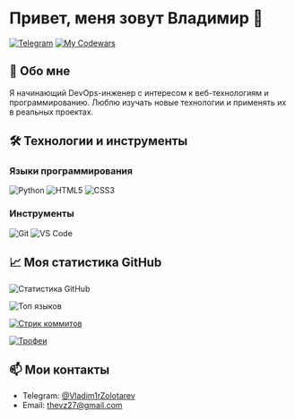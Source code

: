 # Привет, меня зовут Владимир 👋

[![Telegram](https://img.shields.io/badge/-Telegram-0088cc?style=flat-square&logo=Telegram&logoColor=white)](https://t.me/Vladim1rZolotarev)
[![My Codewars](https://www.codewars.com/users/Vladim1rZolotarev/badges/micro)](https://www.codewars.com/users/Vladim1rZolotarev) 

## 🚀 Обо мне

Я начинающий DevOps-инженер с интересом к веб-технологиям и программированию. Люблю изучать новые технологии и применять их в реальных проектах.


## 🛠 Технологии и инструменты

### Языки программирования
![Python](https://img.shields.io/badge/-Python-3776AB?style=flat-square&logo=Python&logoColor=white)
![HTML5](https://img.shields.io/badge/-HTML5-E34F26?style=flat-square&logo=html5&logoColor=white)
![CSS3](https://img.shields.io/badge/-CSS3-1572B6?style=flat-square&logo=css3&logoColor=white)

### Инструменты
![Git](https://img.shields.io/badge/-Git-F05032?style=flat-square&logo=Git&logoColor=white)
![VS Code](https://img.shields.io/badge/-VS%20Code-007ACC?style=flat-square&logo=visual-studio-code&logoColor=white)

## 📈 Моя статистика GitHub

![Статистика GitHub](https://github-readme-stats.vercel.app/api?username=Vladim1rZolotarev&show_icons=true&theme=radical)

![Топ языков](https://github-readme-stats.vercel.app/api/top-langs/?username=Vladim1rZolotarev&layout=compact&theme=radical)

[![Стрик коммитов](https://github-readme-streak-stats.herokuapp.com/?user=anuraghazra&theme=dark)](https://git.io/streak-stats)

[![Трофеи](https://github-profile-trophy.vercel.app/?username=anuraghazra&theme=onedark)](https://github.com/ryo-ma/github-profile-trophy)

## 📫 Мои контакты

- Telegram: [@Vladim1rZolotarev](https://t.me/Vladim1rZolotarev)
- Email: [thevz27@gmail.com](mailto:thevz27@gmail.com)

